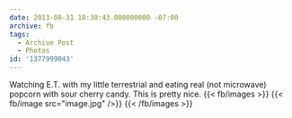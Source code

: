 ```yaml
---
date: 2013-08-31 18:30:43.000000000 -07:00
archive: fb
tags: 
  - Archive Post
  - Photos
id: '1377999043'
---
```


Watching E.T. with my little terrestrial and eating real (not microwave) popcorn with sour cherry candy. This is pretty nice.
{{< fb/images >}}
{{< fb/image src="image.jpg" />}}
{{< /fb/images >}}
